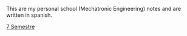 This are my personal school (Mechatronic Engineering) notes and are written in spanish.

[7 Semestre](./7mo_semestre/index.md)
